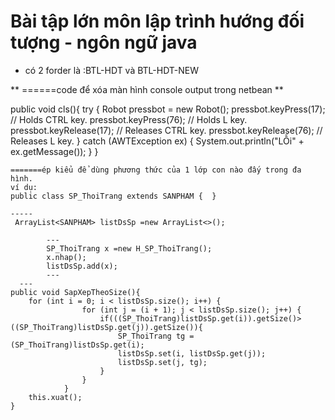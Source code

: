 # Bài tập lớn môn lập trình hướng đối tượng - ngôn ngữ java
- có 2 forder là :BTL-HDT và BTL-HDT-NEW


** ======code để xóa màn hình console output trong netbean **



public void cls(){
        try {
            Robot pressbot = new Robot();
            pressbot.keyPress(17); // Holds CTRL key.
            pressbot.keyPress(76); // Holds L key.
            pressbot.keyRelease(17); // Releases CTRL key.
            pressbot.keyRelease(76); // Releases L key. 
        } catch (AWTException ex) {
            System.out.println("LỖi" + ex.getMessage());
        }
    }

    =======ép kiểu để dùng phương thức của 1 lớp con nào đấy trong đa hình.
    ví dụ:
    public class SP_ThoiTrang extends SANPHAM {  }
    
    -----
     ArrayList<SANPHAM> listDsSp =new ArrayList<>();
     
            ---
            SP_ThoiTrang x =new H_SP_ThoiTrang();
            x.nhap();
            listDsSp.add(x);
            ---
      ---       
    public void SapXepTheoSize(){
        for (int i = 0; i < listDsSp.size(); i++) {
                    for (int j = (i + 1); j < listDsSp.size(); j++) {
                        if(((SP_ThoiTrang)listDsSp.get(i)).getSize()> ((SP_ThoiTrang)listDsSp.get(j)).getSize()){
                            SP_ThoiTrang tg = (SP_ThoiTrang)listDsSp.get(i);
                            listDsSp.set(i, listDsSp.get(j)); 
                            listDsSp.set(j, tg);
                        }
                    }
                }
        this.xuat();
    }
